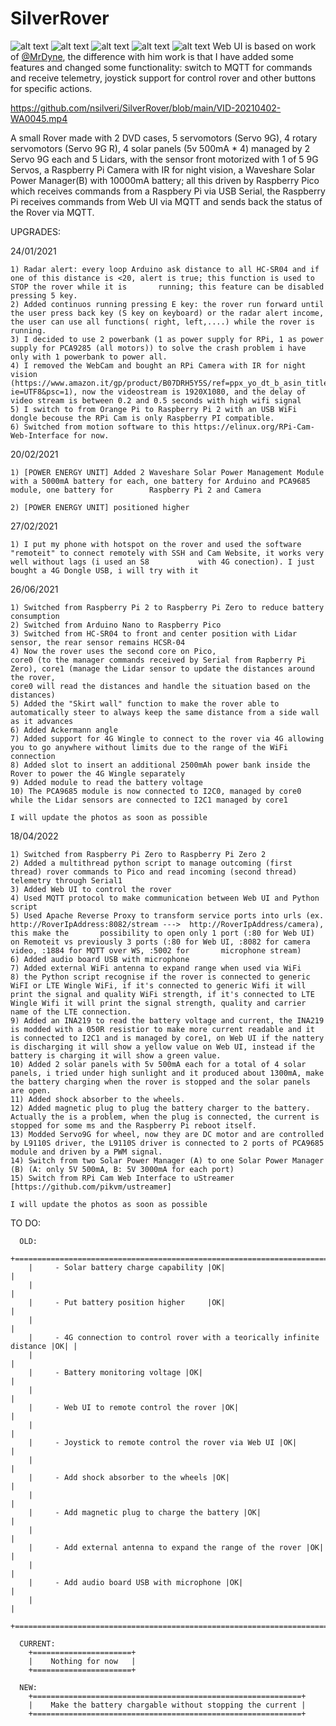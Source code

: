 # SilverRover

![alt text](https://github.com/nsilveri/SilverRover/blob/main/images/photo_2021-06-26_22-21-18.jpg)
![alt text](https://github.com/nsilveri/SilverRover/blob/main/images/photo_2022-04-18_17-26-45.jpg)
![alt text](https://github.com/nsilveri/SilverRover/blob/main/images/photo_2022-04-18_17-26-41.jpg)
![alt text](https://github.com/nsilveri/SilverRover/blob/main/images/photo_2022-04-18_17-26-34.jpg)
![alt text](https://github.com/nsilveri/SilverRover/blob/main/Web_UI_control.png)
Web UI is based on work of [@MrDyne](https://github.com/MrDyne/PiRover/blob/master/www/index.htm), the difference with him work is that I have added some features and changed some functionality: switch to MQTT for commands and receive telemetry, joystick support for control rover and other buttons for specific actions.

https://github.com/nsilveri/SilverRover/blob/main/VID-20210402-WA0045.mp4

A small Rover made with 2 DVD cases, 5 servomotors (Servo 9G), 4 rotary servomotors (Servo 9G R), 4 solar panels (5v 500mA * 4) managed by 2 Servo 9G each and 5 Lidars, with the sensor front motorized with 1 of 5 9G Servos, a Raspberry Pi Camera with IR for night vision, a Waveshare Solar Power Manager(B) with 10000mA battery;
all this driven by Raspberry Pico which receives commands from a Raspbery Pi via USB Serial, the Raspberry Pi receives commands from Web UI via MQTT and sends back the status of the Rover via MQTT.
    
    
  UPGRADES:
    
  24/01/2021
  
    1) Radar alert: every loop Arduino ask distance to all HC-SR04 and if one of this distance is <20, alert is true; this function is used to STOP the rover while it is       running; this feature can be disabled pressing 5 key.
    2) Added continuos running pressing E key: the rover run forward until the user press back key (S key on keyboard) or the radar alert income, the user can use all functions( right, left,....) while the rover is running.
    3) I decided to use 2 powerbank (1 as power supply for RPi, 1 as power supply for PCA9285 (all motors)) to solve the crash problem i have only with 1 powerbank to power all.
    4) I removed the WebCam and bought an RPi Camera with IR for night vision (https://www.amazon.it/gp/product/B07DRH5Y5S/ref=ppx_yo_dt_b_asin_title_o01_s00?ie=UTF8&psc=1), now the videostream is 1920X1080, and the delay of video stream is between 0.2 and 0.5 seconds with high wifi signal
    5) I switch to from Orange Pi to Raspberry Pi 2 with an USB WiFi dongle becouse the RPi Cam is only Raspberry PI compatible.
    6) Switched from motion software to this https://elinux.org/RPi-Cam-Web-Interface for now.

  20/02/2021
   
    1) [POWER ENERGY UNIT] Added 2 Waveshare Solar Power Management Module with a 5000mA battery for each, one battery for Arduino and PCA9685 module, one battery for        Raspberry Pi 2 and Camera
            
    2) [POWER ENERGY UNIT] positioned higher
          
  27/02/2021
   
    1) I put my phone with hotspot on the rover and used the software "remoteit" to connect remotely with SSH and Cam Website, it works very well without lags (i used an S8           with 4G conection). I just bought a 4G Dongle USB, i will try with it

   26/06/2021
   
    1) Switched from Raspberry Pi 2 to Raspberry Pi Zero to reduce battery consumption
    2) Switched from Arduino Nano to Raspberry Pico
    3) Switched from HC-SR04 to front and center position with Lidar sensor, the rear sensor remains HCSR-04
    4) Now the rover uses the second core on Pico,
    core0 (to the manager commands received by Serial from Rapberry Pi Zero), core1 (manage the Lidar sensor to update the distances around the rover,
    core0 will read the distances and handle the situation based on the distances)
    5) Added the "Skirt wall" function to make the rover able to automatically steer to always keep the same distance from a side wall as it advances
    6) Added Ackermann angle
    7) Added support for 4G Wingle to connect to the rover via 4G allowing you to go anywhere without limits due to the range of the WiFi connection
    8) Added slot to insert an additional 2500mAh power bank inside the Rover to power the 4G Wingle separately
    9) Added module to read the battery voltage
    10) The PCA9685 module is now connected to I2C0, managed by core0 while the Lidar sensors are connected to I2C1 managed by core1

    I will update the photos as soon as possible

  18/04/2022
   
    1) Switched from Raspberry Pi Zero to Raspberry Pi Zero 2
    2) Added a multithread python script to manage outcoming (first thread) rover commands to Pico and read incoming (second thread) telemetry through Serial1 
    3) Added Web UI to control the rover
    4) Used MQTT protocol to make communication between Web UI and Python script
    5) Used Apache Reverse Proxy to transform service ports into urls (ex. http://RoverIpAddress:8082/stream --->  http://RoverIpAddress/camera), this make the       possibility to open only 1 port (:80 for Web UI) on Remoteit vs previously 3 ports (:80 for Web UI, :8082 for camera video, :1884 for MQTT over WS, :5002 for       microphone stream)
    6) Added audio board USB with microphone
    7) Added external WiFi antenna to expand range when used via WiFi
    8) the Python script recognise if the rover is connected to generic WiFI or LTE Wingle WiFi, if it's connected to generic Wifi it will print the signal and quality WiFi strength, if it's connected to LTE Wingle Wifi it will print the signal strength, quality and carrier name of the LTE connection.
    9) Added an INA219 to read the battery voltage and current, the INA219 is modded with a 050R resistior to make more current readable and it is connected to I2C1 and is managed by core1, on Web UI if the nattery is discharging it will show a yellow value on Web UI, instead if the battery is charging it will show a green value.
    10) Added 2 solar panels with 5v 500mA each for a total of 4 solar panels, i tried under high sunlight and it produced about 1300mA, make the battery charging when the rover is stopped and the solar panels are open. 
    11) Added shock absorber to the wheels.
    12) Added magnetic plug to plug the battery charger to the battery. Actually the is a problem, when the plug is connected, the current is stopped for some ms and the Raspberry Pi reboot itself.
    13) Modded Servo9G for wheel, now they are DC motor and are controlled by L9110S driver, the L9110S driver is connected to 2 ports of PCA9685 module and driven by a PWM signal.
    14) Switch from two Solar Power Manager (A) to one Solar Power Manager (B) (A: only 5V 500mA, B: 5V 3000mA for each port)
    15) Switch from RPi Cam Web Interface to uStreamer [https://github.com/pikvm/ustreamer]

    I will update the photos as soon as possible
    
  TO DO:

      OLD:
        +===============================================================================+
        |     - Solar battery charge capability |OK|                                    |
        |                                                                               |
        |     - Put battery position higher     |OK|                                    |
        |                                                                               |
        |     - 4G connection to control rover with a teorically infinite distance |OK| |
        |                                                                               |
        |     - Battery monitoring voltage |OK|                                         |
        |                                                                               |
        |     - Web UI to remote control the rover |OK|                                 |
        |                                                                               |
        |     - Joystick to remote control the rover via Web UI |OK|                    |
        |                                                                               |
        |     - Add shock absorber to the wheels |OK|                                   |
        |                                                                               |
        |     - Add magnetic plug to charge the battery |OK|                            |
        |                                                                               |
        |     - Add external antenna to expand the range of the rover |OK|              |
        |                                                                               |
        |     - Add audio board USB with microphone |OK|                                |
        |                                                                               |
        +===============================================================================+
        
      CURRENT:
        +======================+
        |    Nothing for now   |
        +======================+
        
      NEW:
        +============================================================+
        |    Make the battery chargable without stopping the current |
        +============================================================+
    
